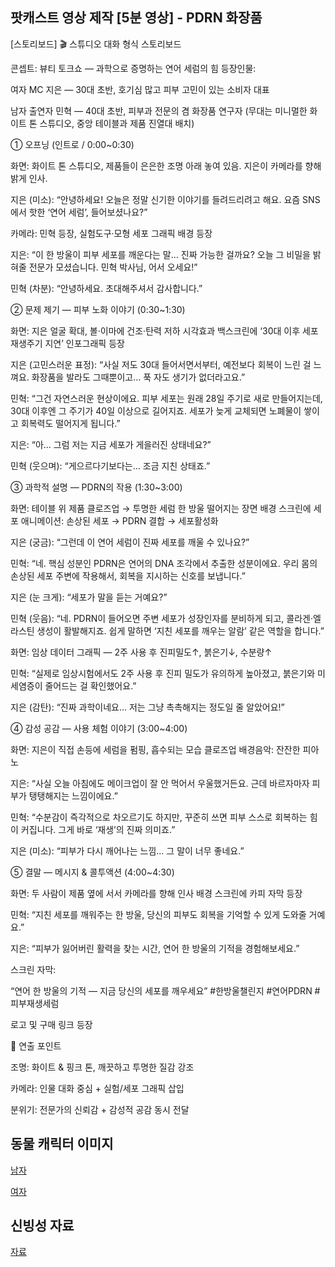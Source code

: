## 팟캐스트 영상 제작 [5분 영상] - PDRN 화장품
[스토리보드]
🎬 스튜디오 대화 형식 스토리보드

콘셉트: 뷰티 토크쇼 — 과학으로 증명하는 연어 세럼의 힘
등장인물:

여자 MC 지은 — 30대 초반, 호기심 많고 피부 고민이 있는 소비자 대표

남자 출연자 민혁 — 40대 초반, 피부과 전문의 겸 화장품 연구자
(무대는 미니멀한 화이트 톤 스튜디오, 중앙 테이블과 제품 진열대 배치)

① 오프닝 (인트로 / 0:00~0:30)

화면:
화이트 톤 스튜디오, 제품들이 은은한 조명 아래 놓여 있음.
지은이 카메라를 향해 밝게 인사.

지은 (미소):
“안녕하세요! 오늘은 정말 신기한 이야기를 들려드리려고 해요.
요즘 SNS에서 핫한 ‘연어 세럼’, 들어보셨나요?”

카메라:
민혁 등장, 실험도구·모형 세포 그래픽 배경 등장

지은:
“이 한 방울이 피부 세포를 깨운다는 말… 진짜 가능한 걸까요?
오늘 그 비밀을 밝혀줄 전문가 모셨습니다. 민혁 박사님, 어서 오세요!”

민혁 (차분):
“안녕하세요. 초대해주셔서 감사합니다.”

② 문제 제기 — 피부 노화 이야기 (0:30~1:30)

화면:
지은 얼굴 확대, 볼·이마에 건조·탄력 저하 시각효과
백스크린에 ‘30대 이후 세포 재생주기 지연’ 인포그래픽 등장

지은 (고민스러운 표정):
“사실 저도 30대 들어서면서부터, 예전보다 회복이 느린 걸 느껴요.
화장품을 발라도 그때뿐이고… 푹 자도 생기가 없더라고요.”

민혁:
“그건 자연스러운 현상이에요.
피부 세포는 원래 28일 주기로 새로 만들어지는데,
30대 이후엔 그 주기가 40일 이상으로 길어지죠.
세포가 늦게 교체되면 노폐물이 쌓이고 회복력도 떨어지게 됩니다.”

지은:
“아… 그럼 저는 지금 세포가 게을러진 상태네요?”

민혁 (웃으며):
“게으르다기보다는… 조금 지친 상태죠.”

③ 과학적 설명 — PDRN의 작용 (1:30~3:00)

화면:
테이블 위 제품 클로즈업 → 투명한 세럼 한 방울 떨어지는 장면
배경 스크린에 세포 애니메이션: 손상된 세포 → PDRN 결합 → 세포활성화

지은 (궁금):
“그런데 이 연어 세럼이 진짜 세포를 깨울 수 있나요?”

민혁:
“네. 핵심 성분인 PDRN은 연어의 DNA 조각에서 추출한 성분이에요.
우리 몸의 손상된 세포 주변에 작용해서, 회복을 지시하는 신호를 보냅니다.”

지은 (눈 크게):
“세포가 말을 듣는 거예요?”

민혁 (웃음):
“네. PDRN이 들어오면 주변 세포가 성장인자를 분비하게 되고,
콜라겐·엘라스틴 생성이 활발해지죠.
쉽게 말하면 ‘지친 세포를 깨우는 알람’ 같은 역할을 합니다.”

화면:
임상 데이터 그래픽 — 2주 사용 후 진피밀도↑, 붉은기↓, 수분량↑

민혁:
“실제로 임상시험에서도 2주 사용 후 진피 밀도가 유의하게 높아졌고,
붉은기와 미세염증이 줄어드는 걸 확인했어요.”

지은 (감탄):
“진짜 과학이네요… 저는 그냥 촉촉해지는 정도일 줄 알았어요!”

④ 감성 공감 — 사용 체험 이야기 (3:00~4:00)

화면:
지은이 직접 손등에 세럼을 펌핑, 흡수되는 모습 클로즈업
배경음악: 잔잔한 피아노

지은:
“사실 오늘 아침에도 메이크업이 잘 안 먹어서 우울했거든요.
근데 바르자마자 피부가 탱탱해지는 느낌이에요.”

민혁:
“수분감이 즉각적으로 차오르기도 하지만,
꾸준히 쓰면 피부 스스로 회복하는 힘이 커집니다.
그게 바로 ‘재생’의 진짜 의미죠.”

지은 (미소):
“피부가 다시 깨어나는 느낌… 그 말이 너무 좋네요.”

⑤ 결말 — 메시지 & 콜투액션 (4:00~4:30)

화면:
두 사람이 제품 옆에 서서 카메라를 향해 인사
배경 스크린에 카피 자막 등장

민혁:
“지친 세포를 깨워주는 한 방울,
당신의 피부도 회복을 기억할 수 있게 도와줄 거예요.”

지은:
“피부가 잃어버린 활력을 찾는 시간,
연어 한 방울의 기적을 경험해보세요.”

스크린 자막:

“연어 한 방울의 기적 — 지금 당신의 세포를 깨우세요”
#한방울챌린지 #연어PDRN #피부재생세럼

로고 및 구매 링크 등장

🎯 연출 포인트

조명: 화이트 & 핑크 톤, 깨끗하고 투명한 질감 강조

카메라: 인물 대화 중심 + 실험/세포 그래픽 삽입

분위기: 전문가의 신뢰감 + 감성적 공감 동시 전달

## 동물 캐릭터 이미지
[남자]()

[여자]()
## 신빙성 자료
[자료]()


